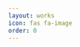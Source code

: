 ```yaml
---
layout: works
icon: fas fa-image
order: 0
---
```


<script>
  window.location.href = "https://gelamisalami.github.io/";
</script>